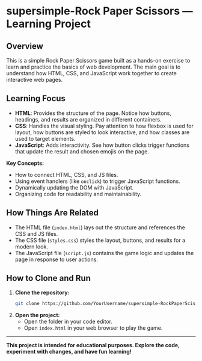 # supersimple-Rock Paper Scissors — Learning Project

## Overview
This is a simple Rock Paper Scissors game built as a hands-on exercise to learn and practice the basics of web development. The main goal is to understand how HTML, CSS, and JavaScript work together to create interactive web pages.

## Learning Focus

- **HTML**: Provides the structure of the page. Notice how buttons, headings, and results are organized in different containers.
- **CSS**: Handles the visual styling. Pay attention to how flexbox is used for layout, how buttons are styled to look interactive, and how classes are used to target elements.
- **JavaScript**: Adds interactivity. See how button clicks trigger functions that update the result and chosen emojis on the page.

**Key Concepts:**
- How to connect HTML, CSS, and JS files.
- Using event handlers (like `onclick`) to trigger JavaScript functions.
- Dynamically updating the DOM with JavaScript.
- Organizing code for readability and maintainability.

## How Things Are Related

- The HTML file (`index.html`) lays out the structure and references the CSS and JS files.
- The CSS file (`styles.css`) styles the layout, buttons, and results for a modern look.
- The JavaScript file (`script.js`) contains the game logic and updates the page in response to user actions.

## How to Clone and Run

1. **Clone the repository:**
   ```sh
   git clone https://github.com/YourUsername/supersimple-RockPaperScissor.git
   ```
2. **Open the project:**
   - Open the folder in your code editor.
   - Open `index.html` in your web browser to play the game.

---

**This project is intended for educational purposes. Explore the code, experiment with changes, and have fun learning!**
